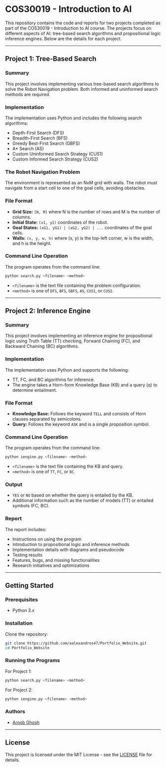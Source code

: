 # COS30019 - Introduction to AI 

This repository contains the code and reports for two projects completed as part of the COS30019 - Introduction to AI course. The projects focus on different aspects of AI: tree-based search algorithms and propositional logic inference engines. Below are the details for each project.

---

## Project 1: Tree-Based Search

### Summary
This project involves implementing various tree-based search algorithms to solve the Robot Navigation problem. Both informed and uninformed search methods are required.

### Implementation
The implementation uses Python and includes the following search algorithms:
- Depth-First Search (DFS)
- Breadth-First Search (BFS)
- Greedy Best-First Search (GBFS)
- A* Search (AS)
- Custom Uninformed Search Strategy (CUS1)
- Custom Informed Search Strategy (CUS2)

### The Robot Navigation Problem
The environment is represented as an NxM grid with walls. The robot must navigate from a start cell to one of the goal cells, avoiding obstacles.

### File Format
- **Grid Size:** `[N, M]` where N is the number of rows and M is the number of columns.
- **Initial State:** `(x1, y1)` coordinates of the robot.
- **Goal States:** `(xG1, yG1) | (xG2, yG2) | ...` coordinates of the goal cells.
- **Walls:** `(x, y, w, h)` where (x, y) is the top-left corner, w is the width, and h is the height.

### Command Line Operation
The program operates from the command line:
```sh
python search.py <filename> <method>
```
- `<filename>` is the text file containing the problem configuration.
- `<method>` is one of `DFS`, `BFS`, `GBFS`, `AS`, `CUS1`, or `CUS2`.

---

## Project 2: Inference Engine

### Summary
This project involves implementing an inference engine for propositional logic using Truth Table (TT) checking, Forward Chaining (FC), and Backward Chaining (BC) algorithms.

### Implementation
The implementation uses Python and supports the following:
- TT, FC, and BC algorithms for inference.
- The engine takes a Horn-form Knowledge Base (KB) and a query (q) to determine entailment.

### File Format
- **Knowledge Base:** Follows the keyword `TELL` and consists of Horn clauses separated by semicolons.
- **Query:** Follows the keyword `ASK` and is a single proposition symbol.

### Command Line Operation
The program operates from the command line:
```sh
python iengine.py <filename> <method>
```
- `<filename>` is the text file containing the KB and query.
- `<method>` is one of `TT`, `FC`, or `BC`.

### Output
- `YES` or `NO` based on whether the query is entailed by the KB.
- Additional information such as the number of models (TT) or entailed symbols (FC, BC).

### Report
The report includes:
- Instructions on using the program
- Introduction to propositional logic and inference methods
- Implementation details with diagrams and pseudocode
- Testing results
- Features, bugs, and missing functionalities
- Research initiatives and optimizations

---

## Getting Started

### Prerequisites
- Python 3.x

### Installation
Clone the repository:
```sh
git clone https://github.com/aalexandros47/Portfolio_Website.git
cd Portfolio_Website
```

### Running the Programs
For Project 1:
```sh
python search.py <filename> <method>
```
For Project 2:
```sh
python iengine.py <filename> <method>
```

### Authors
- [Arnob Ghosh](mailto:arnobg108@gmail.com)

---

## License
This project is licensed under the MIT License - see the [LICENSE](LICENSE) file for details.
